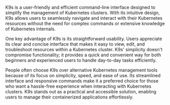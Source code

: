 K9s is a user-friendly and efficient command-line interface designed to simplify the management of Kubernetes clusters. With its intuitive design, K9s allows users to seamlessly navigate and interact with their Kubernetes resources without the need for complex commands or extensive knowledge of Kubernetes internals.

One key advantage of K9s is its straightforward usability. Users appreciate its clear and concise interface that makes it easy to view, edit, and troubleshoot resources within a Kubernetes cluster. K9s' simplicity doesn't compromise functionality; it provides a quick and convenient way for both beginners and experienced users to handle day-to-day tasks efficiently.

People often choose K9s over alternative Kubernetes management tools because of its focus on simplicity, speed, and ease of use. Its streamlined interface and responsive commands make it a preferred choice for those who want a hassle-free experience when interacting with Kubernetes clusters. K9s stands out as a practical and accessible solution, enabling users to manage their containerized applications effortlessly.
